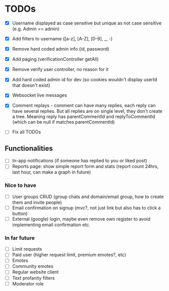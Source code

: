 # TODOs

- [X] Username displayed as case sensitive but unique as not case sensitive (e.g. Admin == admin)
- [X] Add filters to username ([a-z], [A-Z], [0-9], _, -)
- [X] Remove hard coded admin info (id, password)
- [X] Add paging (verificationController getAll)
- [X] Remove verify user controller, no reason for it
- [X] Add hard coded admin id for dev (so cookies wouldn't display userId that doesn't exist)
- [X] Websocket live messages
- [X] Comment replays - comment can have many replies, each reply can have several replies. But all replies are on single level, they don't create a tree. Meaning reply has parentCommentId and replyToCommentId (which can be null if matches parentCommentId)

- [ ] Fix all TODOs

## Functionalities
- [ ] In-app notifications (if someone has replied to you or liked post)
- [ ] Reports page: show simple report form and stats (report count 24hrs, last hour, can make a graph in future)

### Nice to have
- [ ] User groups CRUD (group chats and domain/email group, how to create them and invite people)
- [ ] Email confirmation on signup (mvc?, not just link but also has to click a button)
- [ ] External (google) login, maybe even remove own register to avoid implementing email confirmation etc.

### In far future
- [ ] Limit requests
- [ ] Paid user (higher request limit, premium emotes?, etc)
- [ ] Emotes
- [ ] Community emotes
- [ ] Regular website client
- [ ] Text profanity filters
- [ ] Moderator role
